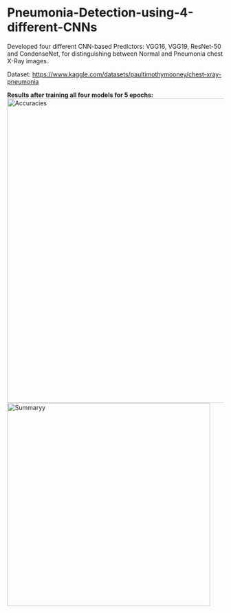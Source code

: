 # Pneumonia-Detection-using-4-different-CNNs
Developed four different CNN-based Predictors: VGG16, VGG19, ResNet-50 and CondenseNet, for distinguishing between Normal and Pneumonia chest X-Ray images.

Dataset: https://www.kaggle.com/datasets/paultimothymooney/chest-xray-pneumonia

**Results after training all four models for 5 epochs:**
<img width="708" alt="Accuracies" src="https://github.com/MayurPato/Pneumonia-Detection-using-4-different-CNNs/assets/88105088/8bd9b35c-6b7b-4542-8101-0e56e9a087f8">
<img width="472" alt="Summaryy" src="https://github.com/MayurPato/Pneumonia-Detection-using-4-different-CNNs/assets/88105088/a02faf11-33b9-4c02-a6dd-3fcbbd0451bc">
